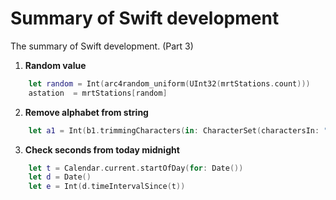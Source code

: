 # Summary of Swift development

The summary of Swift development. (Part 3)

1. **Random value**
```Swift
    let random = Int(arc4random_uniform(UInt32(mrtStations.count)))
    astation  = mrtStations[random]
```

2. **Remove alphabet from string**
```Swift
	let a1 = Int(b1.trimmingCharacters(in: CharacterSet(charactersIn: "01234567890.").inverted))
```


3. **Check seconds from today midnight**
```Swift
	let t = Calendar.current.startOfDay(for: Date())
	let d = Date()
	let e = Int(d.timeIntervalSince(t))
```